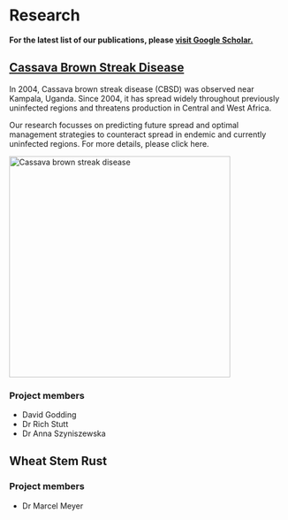# Research

**For the latest list of our publications, please [visit Google Scholar.](https://scholar.google.co.uk/citations?hl=en&user=GriJOGgAAAAJ&view_op=list_works&sortby=pubdate)**


## [Cassava Brown Streak Disease](cbsd.md)

In 2004, Cassava brown streak disease (CBSD) was observed near Kampala, Uganda. Since 2004, it has spread widely throughout previously uninfected regions and threatens production in Central and West Africa. 

Our research focusses on predicting future spread and optimal management strategies to counteract spread in endemic and currently uninfected regions. For more details, please click here.

<img src="../../images/cbsd.jpg" alt="Cassava brown streak disease" width="400"/>

### Project members

- David Godding
- Dr Rich Stutt
- Dr Anna Szyniszewska

## Wheat Stem Rust

### Project members

- Dr Marcel Meyer
